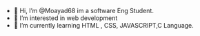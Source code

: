 - 👋 Hi, I’m @Moayad68
     im a software Eng Student.
- 👀 I’m interested in web development
- 🌱 I’m currently learning HTML , CSS, JAVASCRIPT,C Language.

<!---
Moayad68/Moayad68 is a ✨ special ✨ repository because its `README.md` (this file) appears on your GitHub profile.
You can click the Preview link to take a look at your changes.
--->
